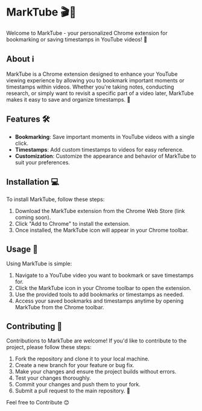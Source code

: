 # MarkTube 🎬🔖

Welcome to MarkTube - your personalized Chrome extension for bookmarking or saving timestamps in YouTube videos! 🌟

## About ℹ️

MarkTube is a Chrome extension designed to enhance your YouTube viewing experience by allowing you to bookmark important moments or timestamps within videos. Whether you're taking notes, conducting research, or simply want to revisit a specific part of a video later, MarkTube makes it easy to save and organize timestamps. 🚀

## Features 🛠️

- **Bookmarking**: Save important moments in YouTube videos with a single click.
- **Timestamps**: Add custom timestamps to videos for easy reference.
- **Customization**: Customize the appearance and behavior of MarkTube to suit your preferences.

## Installation 💻

To install MarkTube, follow these steps:

1. Download the MarkTube extension from the Chrome Web Store (link coming soon).
2. Click "Add to Chrome" to install the extension.
3. Once installed, the MarkTube icon will appear in your Chrome toolbar.

## Usage 🎥

Using MarkTube is simple:

1. Navigate to a YouTube video you want to bookmark or save timestamps for.
2. Click the MarkTube icon in your Chrome toolbar to open the extension.
3. Use the provided tools to add bookmarks or timestamps as needed.
4. Access your saved bookmarks and timestamps anytime by opening MarkTube from the Chrome toolbar.

## Contributing 🤝

Contributions to MarkTube are welcome! If you'd like to contribute to the project, please follow these steps:

1. Fork the repository and clone it to your local machine.
2. Create a new branch for your feature or bug fix.
3. Make your changes and ensure the project builds without errors.
4. Test your changes thoroughly.
5. Commit your changes and push them to your fork.
6. Submit a pull request to the main repository. 🚀

Feel free to Contribute 😊
